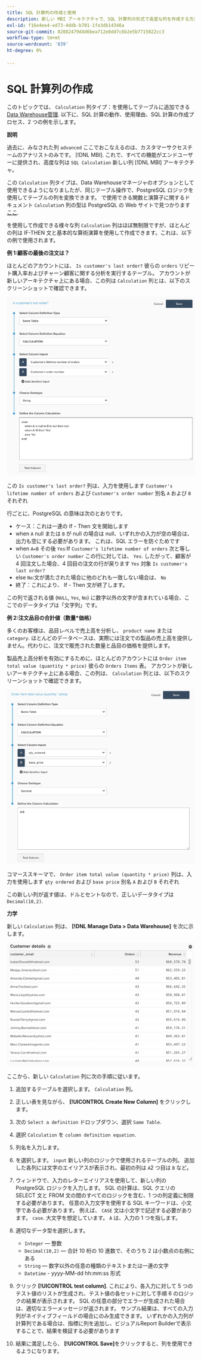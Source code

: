 ```yaml
---
title: SQL 計算列の作成と使用
description: 新しい MBI アーキテクチャで、SQL 計算列の形式で高度な列を作成する方法を説明します。
exl-id: f16e4ee4-ed73-4ddb-b701-1fe3db14346a
source-git-commit: 82882479d4d6bea712e8dd7c6b2e5b7715022cc3
workflow-type: tm+mt
source-wordcount: '839'
ht-degree: 0%

---
```


# SQL 計算列の作成

このトピックでは、 `Calculation` 列タイプ：を使用してテーブルに追加できる [Data Warehouse管理](../data-warehouse-mgr/tour-dwm.md). 以下に、SQL 計算の動作、使用理由、SQL 計算の作成プロセス、2 つの例を示します。

**説明**

過去に、みなされた列 `advanced` ここでおこなえるのは、カスタマーサクセスチームのアナリストのみです。 [!DNL MBI]. これで、すべての機能がエンドユーザーに提供され、高度な列は `SQL Calculation` 新しい列 [!DNL MBI] アーキテクチャ。

この `Calculation` 列タイプは、Data Warehouseマネージャのオプションとして使用できるようになりましたが、同じテーブル操作で、PostgreSQL ロジックを使用してテーブルの列を変換できます。 で使用できる関数と演算子に関するドキュメント `Calculatio`n 列の型は PostgreSQL の Web サイトで見つかります [ここ](https://www.postgresql.org/docs/9.6/static/functions.html).

を使用して作成できる様々な列 `Calculation` 列はほぼ無制限ですが、ほとんどの列は IF-THEN 文と基本的な算術演算を使用して作成できます。これは、以下の例で使用されます。

**例 1:顧客の最後の注文は？**

ほとんどのアカウントには、 `Is customer's last order?` 彼らの `orders` リピート購入率およびチャーン顧客に関する分析を実行するテーブル。 アカウントが新しいアーキテクチャ上にある場合、この列は `Calculation` 列とは、以下のスクリーンショットで確認できます。

![](../../assets/Is_customer_s_last_order.png)

この `Is customer's last order?` 列は、入力を使用します `Customer's lifetime number of orders` および `Customer's order number` 別名 `A` および `B` それぞれ

行ごとに、PostgreSQL の意味は次のとおりです。

* ケース：これは一連の If - Then 文を開始します
* when `A` null または `B` が null の場合は null、いずれかの入力が空の場合は、出力も空にする必要があります。 これは、SQL エラーを防ぐためです
* when `A=B` その後 `Yes`:If `Customer's lifetime number of orders` 次と等しい `Customer's order number` この行に対しては、 `Yes`. したがって、顧客が 4 回注文した場合、4 回目の注文の行が戻ります `Yes` 対象 `Is customer's last order?`
* else `No`:文が満たされた場合に他のどれも一致しない場合は、 `No`
* 終了：これにより、 If - Then 文が終了します。

この列で返される値 (`NULL`, `Yes`, `No`) に数字以外の文字が含まれている場合、ここでのデータタイプは「文字列」です。

**例 2:注文品目の合計値（数量*価格）**

多くのお客様は、品目レベルで売上高を分析し、 `product name` または `category`. ほとんどのデータベースは、実際には注文での製品の売上高を提供しません。代わりに、注文で販売された数量と品目の価格を提供します。

製品売上高分析を有効にするために、ほとんどのアカウントには `Order item total value (quantity * price)` 彼らの `Orders Items` 表。 アカウントが新しいアーキテクチャ上にある場合、この列は、 `Calculation` 列とは、以下のスクリーンショットで確認できます。

![](../../assets/Order_item_total_value.png)

コマーススキーマで、 `Order item total value (quantity * price)` 列は、入力を使用します `qty ordered` および `base price` 別名 `A` および `B` それぞれ

この新しい列が返す値は、ドルとセントなので、正しいデータタイプは `Decimal(10,2)`.

**力学**

新しい `Calculation` 列は、 **[!DNL Manage Data > Data Warehouse]** を次に示します。

![](../../assets/blobid2.png)

ここから、新しい `Calculation` 列に次の手順に従います。

1. 追加するテーブルを選択します。 `Calculation` 列。
1. 正しい表を見ながら、 **[!UICONTROL Create New Column]** をクリックします。
1. 次の `Select a definition` ドロップダウン、選択 `Same Table`.
1. 選択 `Calculation` を `column definition equation`.
1. 列名を入力します。
1. を選択します。 `input` 新しい列のロジックで使用されるテーブルの列。 追加した各列には文字のエイリアスが表示され、最初の列は `A`2 つ目は `B` など。
1. ウィンドウで、入力のレターエイリアスを使用して、新しい列の PostgreSQL ロジックを入力します。 SQL の計算は、SQL クエリの SELECT 文と FROM 文の間のすべてのロジックを含む、1 つの列定義に制限する必要があります。 任意の入力文字を使用する SQL キーワードは、小文字である必要があります。 例えば、 `CASE` 文は小文字で記述する必要があります。 `case`. 大文字を想定しています。 `A` は、入力の 1 つを指します。
1. 適切なデータ型を選択します。
   * `Integer`  — 整数
   * `Decimal(10,2)`  — 合計 10 桁の 10 進数で、そのうち 2 は小数点の右側にある
   * `String`  — 数字以外の任意の種類のテキストまたは一連の文字
   * `Datetime` - yyyy-MM-dd hh:mm:ss 形式

1. クリック **[!UICONTROL test column]**. これにより、各入力に対して 5 つのテスト値のリストが生成され、テスト値の各セットに対して手順 6 のロジックの結果が表示されます。 SQL の任意の部分でエラーが生成された場合は、適切なエラーメッセージが返されます。 サンプル結果は、すべての入力列がネイティブフィールドの場合にのみ生成できます。 いずれかの入力列が計算列である場合は、指標に列を追加し、ビジュアルReport Builderで表示することで、結果を検証する必要があります
1. 結果に満足したら、 **[!UICONTROL Save]**&#x200B;をクリックすると、列を使用できるようになります。

